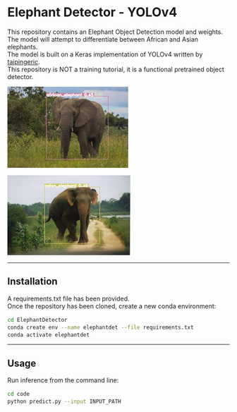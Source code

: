 # Elephant Detector - YOLOv4

This repository contains an Elephant Object Detection model and weights.  
The model will attempt to differentiate between African and Asian elephants.  
The model is built on a Keras implementation of YOLOv4 written by [taipingeric](https://github.com/taipingeric/yolo-v4-tf.keras).  
This repository is NOT a training tutorial, it is a functional pretrained object detector.

![AfricanElephant](imgs/1.png)

![AsianElephant](imgs/2.png)

---

## Installation

A requirements.txt file has been provided.  
Once the repository has been cloned, create a new conda environment:

```bash
cd ElephantDetector
conda create env --name elephantdet --file requirements.txt
conda activate elephantdet
```

---

## Usage

Run inference from the command line:  

```bash
cd code
python predict.py --input INPUT_PATH 
```
